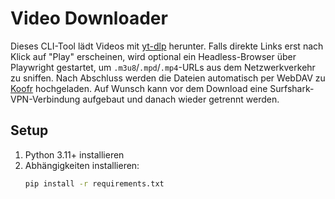 # Video Downloader

Dieses CLI-Tool lädt Videos mit [yt-dlp](https://github.com/yt-dlp/yt-dlp) herunter. Falls direkte Links erst nach Klick auf "Play" erscheinen, wird optional ein Headless-Browser über Playwright gestartet, um `.m3u8`/`.mpd`/`.mp4`-URLs aus dem Netzwerkverkehr zu sniffen. Nach Abschluss werden die Dateien automatisch per WebDAV zu [Koofr](https://koofr.eu) hochgeladen. Auf Wunsch kann vor dem Download eine Surfshark-VPN-Verbindung aufgebaut und danach wieder getrennt werden.

## Setup

1. Python 3.11+ installieren
2. Abhängigkeiten installieren:
   ```bash
   pip install -r requirements.txt
